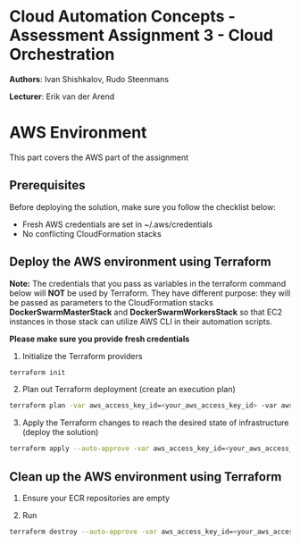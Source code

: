 # Cloud Automation Concepts - Assessment Assignment 3 - Cloud Orchestration

**Authors**: Ivan Shishkalov, Rudo Steenmans

**Lecturer**: Erik van der Arend

# AWS Environment

This part covers the AWS part of the assignment

## Prerequisites

Before deploying the solution, make sure you follow the checklist below:

- Fresh AWS credentials are set in ~/.aws/credentials
- No conflicting CloudFormation stacks


## Deploy the AWS environment using Terraform

**Note:** The credentials that you pass as variables in the terraform command below will **NOT** be used by Terraform. They have different purpose: they will be passed as parameters to the CloudFormation stacks **DockerSwarmMasterStack** and **DockerSwarmWorkersStack** so that EC2 instances in those stack can utilize AWS CLI in their automation scripts.

**Please make sure you provide fresh credentials**

1. Initialize the Terraform providers

```bash
terraform init
```
2. Plan out Terraform deployment (create an execution plan)

```bash
terraform plan -var aws_access_key_id=<your_aws_access_key_id> -var aws_secret_access_key=<your_aws_secret_access_key> -var aws_session_token=<your_aws_session_token>
```
3. Apply the Terraform changes to reach the desired state of infrastructure (deploy the solution)

```bash
terraform apply --auto-approve -var aws_access_key_id=<your_aws_access_key_id> -var aws_secret_access_key=<your_aws_secret_access_key> -var aws_session_token=<your_aws_session_token>
```
## Clean up the AWS environment using Terraform

1. Ensure your ECR repositories are empty

2. Run

```bash
terraform destroy --auto-approve -var aws_access_key_id=<your_aws_access_key_id> -var aws_secret_access_key=<your_aws_secret_access_key> -var aws_session_token=<your_aws_session_token>
```

